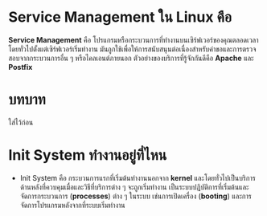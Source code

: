 # Service Management ใน Linux คือ
**Service Management** คือ โปรแกรมหรือกระบวนการที่ทำงานบนเซิร์ฟเวอร์ของคุณตลอดเวลาโดยทั่วไปตั้งแต่เซิร์ฟเวอร์เริ่มทำงาน มันถูกใช้เพื่อให้การสนับสนุนต่อเนื่องสำหรับคำขอและการตรวจสอบจากกระบวนการอื่น ๆ หรือไคลเอนต์ภายนอก ตัวอย่างของบริการที่รู้จักกันดีคือ **Apache** และ **Postfix**

# บทบาท
ใส่ไว้ก่อน





# Init System ทำงานอยู่ที่ไหน
- Init System คือ กระบวนการแรกที่เริ่มต้นทำงานนอกจาก **kernel** และโดยทั่วไปเป็นบริการด้านหลังที่ควบคุมเมื่อและวิธีที่บริการต่าง ๆ จะถูกเริ่มทำงาน
เป็นระบบปฏิบัติการที่เริ่มต้นและจัดการกระบวนการ (**processes**) ต่าง ๆ ในระบบ เช่นการเปิดเครื่อง (**booting**) และการจัดการโปรแกรมหลังจากที่ระบบเริ่มทำงาน

